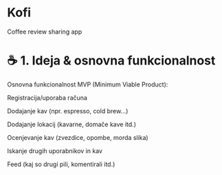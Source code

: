 # Kofi
Coffee review sharing app

# ☕️ 1. Ideja & osnovna funkcionalnost
Osnovna funkcionalnost MVP (Minimum Viable Product):

Registracija/uporaba računa

Dodajanje kav (npr. espresso, cold brew...)

Dodajanje lokacij (kavarne, domače kave itd.)

Ocenjevanje kav (zvezdice, opombe, morda slika)

Iskanje drugih uporabnikov in kav

Feed (kaj so drugi pili, komentirali itd.)
